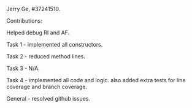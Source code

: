 Jerry Ge, #37241510.

Contributions:

Helped debug RI and AF.

Task 1 - implemented all constructors.

Task 2 - reduced method lines.

Task 3 - N/A.

Task 4 - implemented all code and logic. also added extra tests for line coverage and branch coverage.

General - resolved github issues.

